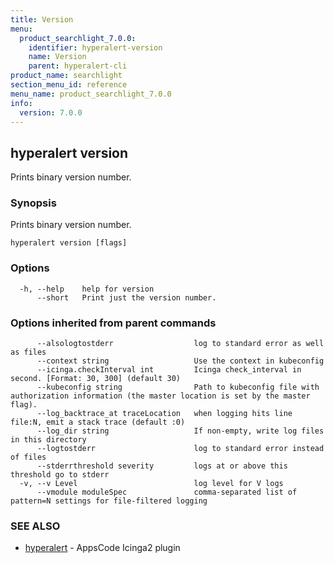 ```yaml
---
title: Version
menu:
  product_searchlight_7.0.0:
    identifier: hyperalert-version
    name: Version
    parent: hyperalert-cli
product_name: searchlight
section_menu_id: reference
menu_name: product_searchlight_7.0.0
info:
  version: 7.0.0
---
```


## hyperalert version

Prints binary version number.

### Synopsis

Prints binary version number.

```
hyperalert version [flags]
```

### Options

```
  -h, --help    help for version
      --short   Print just the version number.
```

### Options inherited from parent commands

```
      --alsologtostderr                  log to standard error as well as files
      --context string                   Use the context in kubeconfig
      --icinga.checkInterval int         Icinga check_interval in second. [Format: 30, 300] (default 30)
      --kubeconfig string                Path to kubeconfig file with authorization information (the master location is set by the master flag).
      --log_backtrace_at traceLocation   when logging hits line file:N, emit a stack trace (default :0)
      --log_dir string                   If non-empty, write log files in this directory
      --logtostderr                      log to standard error instead of files
      --stderrthreshold severity         logs at or above this threshold go to stderr
  -v, --v Level                          log level for V logs
      --vmodule moduleSpec               comma-separated list of pattern=N settings for file-filtered logging
```

### SEE ALSO

* [hyperalert](/products/searchlight/7.0.0/reference/hyperalert/hyperalert)	 - AppsCode Icinga2 plugin

